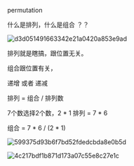 permutation  

什么是排列，什么是组合 ？？

![d3d051491663342e21a0420a853e9ad](https://user-images.githubusercontent.com/24481784/163354378-fa95d0b5-f6a9-40fe-99a0-917e634970a2.jpg)


排列就是瞎搞，跟位置无关。

组合跟位置有关，

递增
或者
递减

排列 = 组合 / 排列数

7个数选择2个数，2 * 1
排列 = 7 * 6

组合 = 7 * 6 / (2 * 1)



![599375d93b6f7bd52fdedcbda8e0b5d](https://user-images.githubusercontent.com/24481784/163396561-5d1bd255-32f1-420b-9183-99c676e69f49.png)


![4c217bdf1b871d173a07c55e8c27e1c](https://user-images.githubusercontent.com/24481784/163396631-318bc385-89ea-4aba-bb77-e20633601925.jpg)


